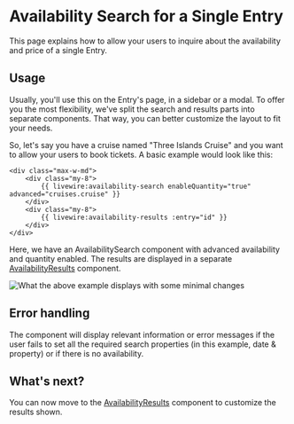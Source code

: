 # Availability Search for a Single Entry

This page explains how to allow your users to inquire about the availability and price of a single Entry.

## Usage

Usually, you'll use this on the Entry's page, in a sidebar or a modal. To offer you the most flexibility, we've split the search and results parts into separate components. That way, you can better customize the layout to fit your needs.

So, let's say you have a cruise named "Three Islands Cruise" and you want to allow your users to book tickets. A basic example would look like this:

```antlers
<div class="max-w-md">
    <div class="my-8">
        {{ livewire:availability-search enableQuantity="true" advanced="cruises.cruise" }}
    </div>
    <div class="my-8">
        {{ livewire:availability-results :entry="id" }}
    </div>
</div>
```

Here, we have an AvailabilitySearch component with advanced availability and quantity enabled. The results are displayed in a separate [AvailabilityResults](./availability-results) component.

<Image src="./img/resrv-availability-search-single.webp" alt="What the above example displays with some minimal changes" />

## Error handling

The component will display relevant information or error messages if the user fails to set all the required search properties (in this example, date & property) or if there is no availability.

## What's next?

You can now move to the [AvailabilityResults](./availability-results) component to customize the results shown.